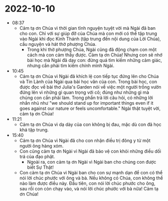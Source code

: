 # 2022-10-10
- 08:37
	- Cảm tạ ơn Chúa vì thời gian tĩnh nguyện tuyệt vời mà Ngài đã ban cho con. Chỉ với sự giúp đỡ của Chúa mà con mới có thể tập trung vào Ngài khi đọc Kinh Thánh (tập trung đến nội dung của Lời Chúa), cầu nguyện và hát thờ phượng Chúa.
		- Trong khi thờ phượng Chúa, Ngài cũng đã động chạm con một cách mà con cảm thấy được. Cảm tạ ơn Chúa! Nhưng con sẽ nhớ bài học mà Ngài đã dạy con: đừng quá tìm kiếm những cảm giác, nhưng cần phải tìm kiếm chính mình Ngài.
- 10:45
	- Cảm tạ ơn Chúa vì Ngài đã khích lệ con tiếp tục đứng lên cho Chúa và Tin Lành của Ngài qua bài học văn của con. Trong bài học, con được đọc về bài thơ Julia's Garden nói về việc một người trồng vườn đứng lên vì những gì quan trọng với cô; đúng như những gì mà chúng con cần phải làm. Trong phần trả lời câu hỏi, có những lời nhắn nhủ như "we should stand up for important things even if it goes against our nature or feels uncomfortable." Ngài thật tuyệt vời, cảm tạ ơn Chúa!
- 11:21
	- Cảm tạ ơn Chúa vì dạ dày của con không bị đau, mặc dù con đã học khá tập trung.
- 15:40
	- Cảm tạ ơn Chúa vì Ngài đã cho con nhận điều trị đông y từ một người ông hàng xóm.
	- Con cũng cảm tạ ơn Ngài vì Ngài đã bảo vệ con khỏi những điều dối trá của đạo phật.
		- Ngoài ra, con cảm tạ ơn Ngài vì Ngài ban cho chúng con được biết Sự Thật!
	- Con cảm tạ ơn Chúa vì Ngài ban cho con sự mạnh dạn để con có thể nói lời chúc phước với ông và bà. Nếu không có Chúa, con không thể nào làm được điều này. Đầu tiên, con nói lời chúc phước cho ông, sau rồi con còn chạy vào, và nói lời chúc phước với bà nữa! Cảm tạ ơn Chúa!